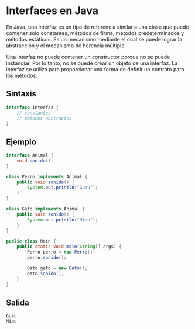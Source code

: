 # Interfaces en Java
En Java, una interfaz es un tipo de referencia similar a una clase que puede contener solo constantes, métodos de firma, métodos predeterminados y métodos estáticos. Es un mecanismo mediante el cual se puede lograr la abstracción y el mecanismo de herencia múltiple.

Una interfaz no puede contener un constructor porque no se puede instanciar. Por lo tanto, no se puede crear un objeto de una interfaz. La interfaz se utiliza para proporcionar una forma de definir un contrato para los métodos.

## Sintaxis
```java
interface interfaz {
    // constantes
    // métodos abstractos
}
```

## Ejemplo
```java
interface Animal {
    void sonido();
}

class Perro implements Animal {
    public void sonido() {
        System.out.println("Guau");
    }
}

class Gato implements Animal {
    public void sonido() {
        System.out.println("Miau");
    }
}

public class Main {
    public static void main(String[] args) {
        Perro perro = new Perro();
        perro.sonido();

        Gato gato = new Gato();
        gato.sonido();
    }
}
```

## Salida
```
Guau
Miau
```
